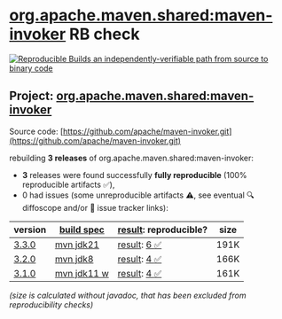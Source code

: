 [org.apache.maven.shared:maven-invoker](https://central.sonatype.com/artifact/org.apache.maven.shared/maven-invoker/versions) RB check
=======

[![Reproducible Builds](https://reproducible-builds.org/images/logos/rb.svg) an independently-verifiable path from source to binary code](https://reproducible-builds.org/)

## Project: [org.apache.maven.shared:maven-invoker](https://central.sonatype.com/artifact/org.apache.maven.shared/maven-invoker/versions)

Source code: [https://github.com/apache/maven-invoker.git](https://github.com/apache/maven-invoker.git)

rebuilding **3 releases** of org.apache.maven.shared:maven-invoker:
- **3** releases were found successfully **fully reproducible** (100% reproducible artifacts :white_check_mark:),
- 0 had issues (some unreproducible artifacts :warning:, see eventual :mag: diffoscope and/or :memo: issue tracker links):

| version | [build spec](/BUILDSPEC.md) | [result](https://reproducible-builds.org/docs/jvm/): reproducible? | size |
| -- | --------- | ------ | -- |
| [3.3.0](https://central.sonatype.com/artifact/org.apache.maven.shared/maven-invoker/3.3.0/pom) | [mvn jdk21](maven-invoker-3.3.0.buildspec) | [result](maven-invoker-3.3.0.buildinfo): [6 :white_check_mark: ](maven-invoker-3.3.0.buildcompare) | 191K |
| [3.2.0](https://central.sonatype.com/artifact/org.apache.maven.shared/maven-invoker/3.2.0/pom) | [mvn jdk8](maven-invoker-3.2.0.buildspec) | [result](maven-invoker-3.2.0.buildinfo): [4 :white_check_mark: ](maven-invoker-3.2.0.buildcompare) | 166K |
| [3.1.0](https://central.sonatype.com/artifact/org.apache.maven.shared/maven-invoker/3.1.0/pom) | [mvn jdk11 w](maven-invoker-3.1.0.buildspec) | [result](maven-invoker-3.1.0.buildinfo): [4 :white_check_mark: ](maven-invoker-3.1.0.buildcompare) | 161K |

<i>(size is calculated without javadoc, that has been excluded from reproducibility checks)</i>
